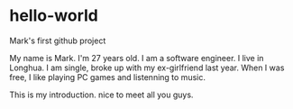# hello-world
Mark's first github project

My name is Mark.
I'm 27 years old. I am a software engineer. I live in Longhua. I am single, broke up with my ex-girlfriend last year.
When I was free, I like playing PC games and listenning to music.

This is my introduction. nice to meet all you guys.
